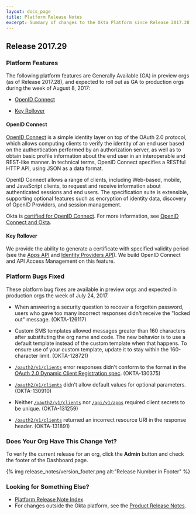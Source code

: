 ```yaml
---
layout: docs_page
title: Platform Release Notes
excerpt: Summary of changes to the Okta Platform since Release 2017.28
---
```


## Release 2017.29

### Platform Features

The following platform features are Generally Available (GA) in preview orgs (as of Release 2017.28), and expected to roll out as GA to production orgs during the week of August 8, 2017:

* [OpenID Connect](#openid-connect)

* [Key Rollover](#key-rollover)

#### OpenID Connect

[OpenID Connect](/docs/api/resources/oidc.html) is a simple identity layer on top of the OAuth 2.0 protocol, which allows computing clients to verify the identity of an end user based on the authentication performed by an authorization server, as well as to obtain basic profile information about the end user in an interoperable and REST-like manner. In technical terms, OpenID Connect specifies a RESTful HTTP API, using JSON as a data format.

 OpenID Connect allows a range of clients, including Web-based, mobile, and JavaScript clients, to request and receive information about authenticated sessions and end users. The specification suite is extensible, supporting optional features such as encryption of identity data, discovery of OpenID Providers, and session management.

 Okta is [certified for OpenID Connect](http://openid.net/certification/). For more information, see [OpenID Connect and Okta](/standards/OIDC/).

  <!-- OKTA-132049  -->


#### Key Rollover

We provide the ability to generate a certificate with specified validity period (see the [Apps API](/docs/api/resources/apps.html) and [Identity Providers API](/docs/api/resources/idps.html)). We build OpenID Connect and API Access Management on this feature.
 
   <!-- OKTA-132045  -->



### Platform Bugs Fixed

These platform bug fixes are available in preview orgs and expected in production orgs the week of July 24, 2017.

* When answering a security question to recover a forgotten password, users who gave too many incorrect responses didn't receive the "locked out" message. (OKTA-126117)

* Custom SMS templates allowed messages greater than 160 characters after substituting the org name and code. The new behavior is to use a default template instead of the custom template when that happens. To ensure use of your custom template, update it to stay within the 160-character limit. (OKTA-128721)

* [`/oauth2/v1/clients`](/docs/api/resources/oauth-clients.html#register-new-client) error responses didn't conform to the format in the [OAuth 2.0 Dynamic Client Registration spec](https://tools.ietf.org/html/rfc7591#section-3.2.2). (OKTA-130375)

* [`/oauth2/v1/clients`](/docs/api/resources/oauth-clients.html#register-new-client) didn't allow default values for optional parameters. (OKTA-130910)

* Neither [`/oauth2/v1/clients`](/docs/api/resources/oauth-clients.html#register-new-client) nor [`/api/v1/apps`](/docs/api/resources/apps.html#add-application) required client secrets to be unique. (OKTA-131259)

* [`/oauth2/v1/clients`](/docs/api/resources/oauth-clients.html#register-new-client) returned an incorrect resource URI in the response header.  (OKTA-131891)



### Does Your Org Have This Change Yet?

To verify the current release for an org, click the **Admin** button and check the footer of the Dashboard page.

{% img release_notes/version_footer.png alt:"Release Number in Footer" %}


### Looking for Something Else?

* [Platform Release Note Index](platform-release-notes2016-index.html)
* For changes outside the Okta platform, see the [Product Release Notes](https://help.okta.com/en/prev/Content/Topics/ReleaseNotes/preview.htm).


